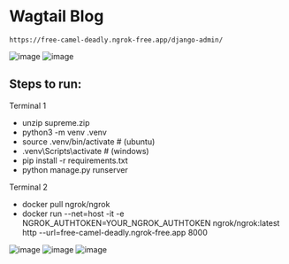# Wagtail Blog

    https://free-camel-deadly.ngrok-free.app/django-admin/
    
![image](https://github.com/user-attachments/assets/2c914d09-886a-4bfe-8276-63c47cd0b267)
![image](https://github.com/user-attachments/assets/a6d34ead-c674-49d8-b33f-a853dba98364)

## Steps to run:

Terminal 1

- unzip supreme.zip
- python3 -m venv .venv
- source .venv/bin/activate # (ubuntu)
- .venv\Scripts\activate # (windows)
- pip install -r requirements.txt
- python manage.py runserver

Terminal 2

- docker pull ngrok/ngrok
- docker run --net=host -it -e NGROK_AUTHTOKEN=YOUR_NGROK_AUTHTOKEN ngrok/ngrok:latest http --url=free-camel-deadly.ngrok-free.app 8000

![image](https://github.com/user-attachments/assets/a050af43-7d7f-47f8-a872-1d1242d5adf5)
![image](https://github.com/user-attachments/assets/473eb9e9-6ac6-438f-b9cd-df1b13810f1d)
![image](https://github.com/user-attachments/assets/d03f8a71-3eae-4c4a-8508-fb839f1f62cb)
